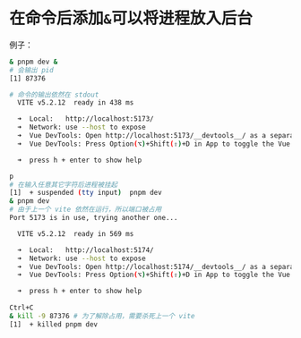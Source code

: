 
<p id="hQ1HpW2BJ8aGdsRbyEWG49">

# 在命令后添加`&`可以将进程放入后台

</p>

<p id="6SDVhipaK2mgB8jypvvyrd">

例子：

</p>

<p id="s8T1dsrimqBaLqPkQwQUUa">

```Bash
& pnpm dev &
# 会输出 pid
[1] 87376

# 命令的输出依然在 stdout
  VITE v5.2.12  ready in 438 ms

  ➜  Local:   http://localhost:5173/
  ➜  Network: use --host to expose
  ➜  Vue DevTools: Open http://localhost:5173/__devtools__/ as a separate window
  ➜  Vue DevTools: Press Option(⌥)+Shift(⇧)+D in App to toggle the Vue DevTools

  ➜  press h + enter to show help

p
# 在输入任意其它字符后进程被挂起
[1]  + suspended (tty input)  pnpm dev
& pnpm dev
# 由于上一个 vite 依然在运行，所以端口被占用
Port 5173 is in use, trying another one...

  VITE v5.2.12  ready in 569 ms

  ➜  Local:   http://localhost:5174/
  ➜  Network: use --host to expose
  ➜  Vue DevTools: Open http://localhost:5174/__devtools__/ as a separate window
  ➜  Vue DevTools: Press Option(⌥)+Shift(⇧)+D in App to toggle the Vue DevTools

  ➜  press h + enter to show help
  
Ctrl+C
& kill -9 87376 # 为了解除占用，需要杀死上一个 vite
[1]  + killed pnpm dev

```


</p>

<p id="hyDLA3hvcEr5ZXrQgQRRkj">



</p>
